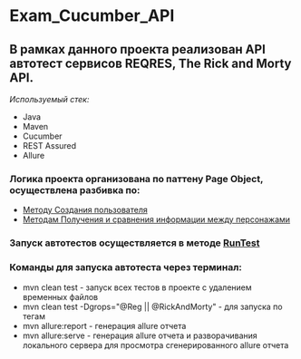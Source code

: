 # Exam_Cucumber_API

## В рамках данного проекта реализован API автотест сервисов REQRES, The Rick and Morty API.

_Используемый стек:_
- Java
- Maven
- Cucumber
- REST Assured
- Allure

### Логика проекта организована по паттену Page Object, осуществлена разбивка по:
- [Методу Создания пользователя](https://github.com/artos64/Exam_Cucumber_API/blob/master/src/main/java/apiSteps/CreateUserSteps.java)
- [Методам Получения и сравнения информации между персонажами]([https://github.com/artos64/Exam_Junit_UI/tree/master/src/main/java/pageObject/baseSteps](https://github.com/artos64/Exam_Cucumber_API/blob/master/src/main/java/apiSteps/RickAndMortySteps.java))

### Запуск автотестов осуществляется в методе [RunTest](https://github.com/artos64/Exam_Cucumber_API/blob/master/src/test/java/tests/RunTest.java)

### Команды для запуска автотеста через терминал:
- mvn clean test - запуск всех тестов в проекте c удалением временных файлов
- mvn clean test -Dgrops="@Reg || @RickAndMorty" - для запуска по тегам
- mvn allure:report - генерация allure отчета
- mvn allure:serve - генерация allure отчета и разворачивания локального сервера для просмотра сгенерированного allure отчета
